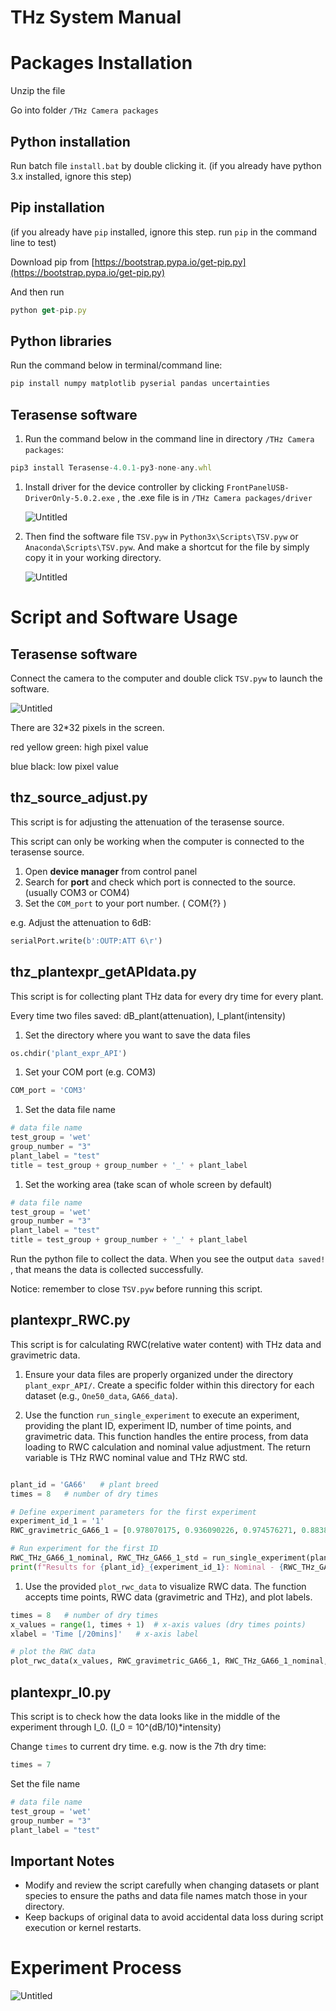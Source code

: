 # THz System Manual

# Packages Installation

Unzip the file

Go into folder `/THz Camera packages` 

## Python installation

Run batch file `install.bat` by double clicking it. (if you already have python 3.x installed, ignore this step)

## Pip installation

(if you already have `pip` installed, ignore this step. run `pip` in the command line to test)

Download pip from [https://bootstrap.pypa.io/get-pip.py](https://bootstrap.pypa.io/get-pip.py)

And then run

```jsx
python get-pip.py
```

## Python libraries

Run the command below in terminal/command line:

```python
pip install numpy matplotlib pyserial pandas uncertainties
```

## Terasense software

1. Run the command below in the command line in directory `/THz Camera packages`:

```jsx
pip3 install Terasense-4.0.1-py3-none-any.whl
```

1. Install driver for the device controller by clicking `FrontPanelUSB-DriverOnly-5.0.2.exe` , the .exe file is in `/THz Camera packages/driver`
   
    ![Untitled](THz%20System%20Manual%200d2fe8c169dc4ca4b82eec44b939f44e/Untitled.png)
    
2. Then find the software file `TSV.pyw` in `Python3x\Scripts\TSV.pyw` or `Anaconda\Scripts\TSV.pyw`. And make a shortcut for the file by simply copy it in your working directory.
   
    ![Untitled](THz%20System%20Manual%200d2fe8c169dc4ca4b82eec44b939f44e/Untitled%201.png)
    

# Script and Software Usage

## Terasense software

Connect the camera to the computer and double click `TSV.pyw` to launch the software.

![Untitled](THz%20System%20Manual%200d2fe8c169dc4ca4b82eec44b939f44e/Untitled%202.png)

There are 32*32 pixels in the screen. 

red yellow green: high pixel value

blue black: low pixel value

## thz_source_adjust.py

This script is for adjusting the attenuation of the terasense source.

This script can only be working when the computer is connected to the terasense source.

1. Open **device manager** from control panel
2. Search for **port** and check which port is connected to the source. (usually COM3 or COM4)
3. Set the `COM_port` to your port number. ( COM{?} )

e.g. Adjust the attenuation to 6dB:

```python
serialPort.write(b':OUTP:ATT 6\r') 
```

## thz_plantexpr_getAPIdata.py

This script is for collecting plant THz data for every dry time for every plant.

Every time two files saved: dB_plant(attenuation), I_plant(intensity)

1. Set the directory where you want to save the data files

```python
os.chdir('plant_expr_API')
```

1. Set your COM port (e.g. COM3)

```python
COM_port = 'COM3'
```

1. Set the data file name

```python
# data file name
test_group = 'wet'
group_number = "3"
plant_label = "test"
title = test_group + group_number + '_' + plant_label
```

1. Set the working area (take scan of whole screen by default)

```python
# data file name
test_group = 'wet'
group_number = "3"
plant_label = "test"
title = test_group + group_number + '_' + plant_label
```

Run the python file to collect the data. When you see the output `data saved!` , that means the data is collected successfully.

Notice: remember to close `TSV.pyw` before running this script.

## plantexpr_RWC.py

This script is for calculating RWC(relative water content) with THz data and gravimetric data.
1. Ensure your data files are properly organized under the directory `plant_expr_API/`. Create a specific folder within this directory for each dataset (e.g., `One50_data`, `GA66_data`).

1. Use the function `run_single_experiment` to execute an experiment, providing the plant ID, experiment ID, number of time points, and gravimetric data. This function handles the entire process, from data loading to RWC calculation and nominal value adjustment. The return variable is THz RWC nominal value and THz RWC std.

```python

plant_id = 'GA66'   # plant breed
times = 8   # number of dry times

# Define experiment parameters for the first experiment
experiment_id_1 = '1'
RWC_gravimetric_GA66_1 = [0.978070175, 0.936090226, 0.974576271, 0.883802817, 0.821917808, 0.746153846, 0, 0]

# Run experiment for the first ID
RWC_THz_GA66_1_nominal, RWC_THz_GA66_1_std = run_single_experiment(plant_id, experiment_id_1, times, RWC_gravimetric_GA66_1)
print(f"Results for {plant_id}_{experiment_id_1}: Nominal - {RWC_THz_GA66_1_nominal}, Std - {RWC_THz_GA66_1_std}")
```

1. Use the provided `plot_rwc_data` to visualize RWC data. The function accepts time points, RWC data (gravimetric and THz), and plot labels.

```python
times = 8   # number of dry times
x_values = range(1, times + 1)  # x-axis values (dry times points)
xlabel = 'Time [/20mins]'   # x-axis label

# plot the RWC data
plot_rwc_data(x_values, RWC_gravimetric_GA66_1, RWC_THz_GA66_1_nominal, RWC_THz_GA66_1_std, 'Plant GA66-1', xlabel)
```

## plantexpr_I0.py

This script is to check how the data looks like in the middle of the experiment through I_0. (I_0 = 10^(dB/10)*intensity) 

Change `times` to current dry time. e.g. now is the 7th dry time:
```python
times = 7
```

Set the file name

```python
# data file name
test_group = 'wet'
group_number = "3"
plant_label = "test"
```



## Important Notes

- Modify and review the script carefully when changing datasets or plant species to ensure the paths and data file names match those in your directory.
- Keep backups of original data to avoid accidental data loss during script execution or kernel restarts.

# Experiment Process

![Untitled](THz%20System%20Manual%200d2fe8c169dc4ca4b82eec44b939f44e/Untitled%203.png)
